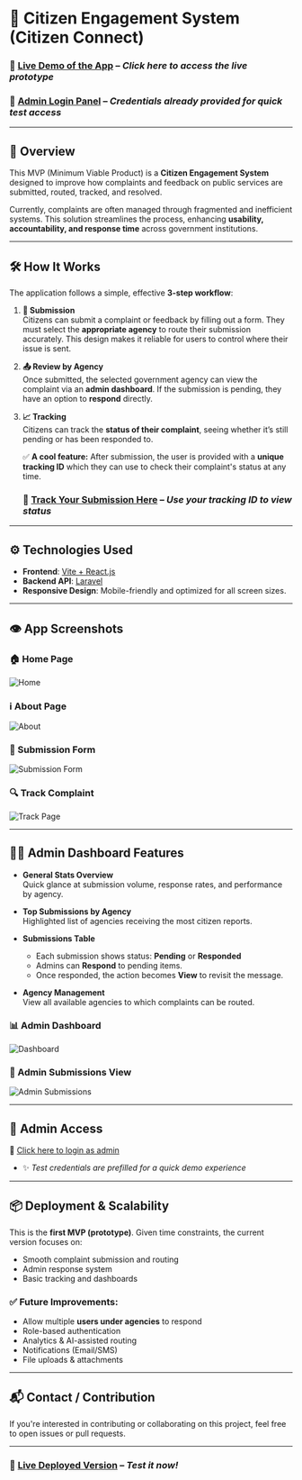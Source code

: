 # 🚀 Citizen Engagement System (Citizen Connect)

### 🔗 [Live Demo of the App](https://ces-gkee.vercel.app/) – *Click here to access the live prototype*

### 🔐 [Admin Login Panel](https://ces-gkee.vercel.app/login) – *Credentials already provided for quick test access*

---

## 📌 Overview

This MVP (Minimum Viable Product) is a **Citizen Engagement System** designed to improve how complaints and feedback on public services are submitted, routed, tracked, and resolved.

Currently, complaints are often managed through fragmented and inefficient systems. This solution streamlines the process, enhancing **usability, accountability, and response time** across government institutions.

---

## 🛠️ How It Works

The application follows a simple, effective **3-step workflow**:

1. **📝 Submission**  
   Citizens can submit a complaint or feedback by filling out a form. They must select the **appropriate agency** to route their submission accurately. This design makes it reliable for users to control where their issue is sent.

2. **📤 Review by Agency**  
   Once submitted, the selected government agency can view the complaint via an **admin dashboard**. If the submission is pending, they have an option to **respond** directly.

3. **📈 Tracking**  
   Citizens can track the **status of their complaint**, seeing whether it’s still pending or has been responded to.

   ✅ **A cool feature:** After submission, the user is provided with a **unique tracking ID** which they can use to check their complaint's status at any time.

   ### 🎯 [Track Your Submission Here](https://ces-gkee.vercel.app/track) – *Use your tracking ID to view status*

---

## ⚙️ Technologies Used

- **Frontend**: [Vite + React.js](https://vitejs.dev/)
- **Backend API**: [Laravel](https://laravel.com/)
- **Responsive Design**: Mobile-friendly and optimized for all screen sizes.

---

## 👁️ App Screenshots

### 🏠 Home Page  
![Home](https://i.imgur.com/KyoYWcj.png)

### ℹ️ About Page  
![About](https://i.imgur.com/XxYDqJI.png)

### 📝 Submission Form  
![Submission Form](https://i.imgur.com/YUmSWaQ.png)

### 🔍 Track Complaint  
![Track Page](https://i.imgur.com/Dhr4NN7.png)

---

## 👩‍💼 Admin Dashboard Features

- **General Stats Overview**  
  Quick glance at submission volume, response rates, and performance by agency.

- **Top Submissions by Agency**  
  Highlighted list of agencies receiving the most citizen reports.

- **Submissions Table**  
  - Each submission shows status: **Pending** or **Responded**
  - Admins can **Respond** to pending items.
  - Once responded, the action becomes **View** to revisit the message.

- **Agency Management**  
  View all available agencies to which complaints can be routed.

### 📊 Admin Dashboard  
![Dashboard](https://i.imgur.com/OJZdpJz.png)

### 📩 Admin Submissions View  
![Admin Submissions](https://i.imgur.com/O2I1KR5.png)

---

## 🔐 Admin Access

🔗 [Click here to login as admin](https://ces-gkee.vercel.app/login)

- ✨ *Test credentials are prefilled for a quick demo experience*

---

## 📦 Deployment & Scalability

This is the **first MVP (prototype)**. Given time constraints, the current version focuses on:

- Smooth complaint submission and routing
- Admin response system
- Basic tracking and dashboards

### ✅ Future Improvements:
- Allow multiple **users under agencies** to respond
- Role-based authentication
- Analytics & AI-assisted routing
- Notifications (Email/SMS)
- File uploads & attachments

---

## 📬 Contact / Contribution

If you're interested in contributing or collaborating on this project, feel free to open issues or pull requests.

---

### 🚀 [Live Deployed Version](https://ces-gkee.vercel.app/) – *Test it now!*
